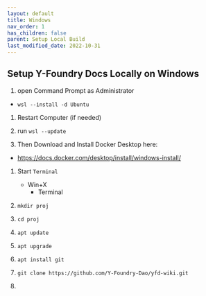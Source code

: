 ```yaml
---
layout: default
title: Windows
nav_order: 1
has_children: false
parent: Setup Local Build
last_modified_date: 2022-10-31
---
```


## Setup Y-Foundry Docs Locally on Windows

1. open Command Prompt as Administrator
- `wsl --install -d Ubuntu`

1. Restart Computer (if needed)

1. run `wsl --update`

1. Then Download and Install Docker Desktop here:
- https://docs.docker.com/desktop/install/windows-install/

1. Start `Terminal` 
    - Win+X
        - Terminal

1. `mkdir proj`

1. `cd proj`

1. `apt update`

1. `apt upgrade`

1. `apt install git`

1. `git clone https://github.com/Y-Foundry-Dao/yfd-wiki.git`

1. 


